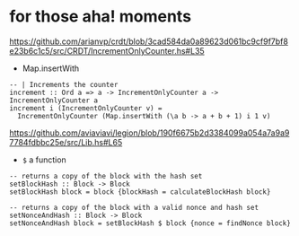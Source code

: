# for those aha! moments 

https://github.com/arianvp/crdt/blob/3cad584da0a89623d061bc9cf9f7bf8e23b6c1c5/src/CRDT/IncrementOnlyCounter.hs#L35

 - Map.insertWith

```
-- | Increments the counter
increment :: Ord a => a -> IncrementOnlyCounter a -> IncrementOnlyCounter a
increment i (IncrementOnlyCounter v) =
  IncrementOnlyCounter (Map.insertWith (\a b -> a + b + 1) i 1 v)
```

https://github.com/aviaviavi/legion/blob/190f6675b2d3384099a054a7a9a97784fdbbc25e/src/Lib.hs#L65

- `$` a function 

```
-- returns a copy of the block with the hash set
setBlockHash :: Block -> Block
setBlockHash block = block {blockHash = calculateBlockHash block}

-- returns a copy of the block with a valid nonce and hash set
setNonceAndHash :: Block -> Block
setNonceAndHash block = setBlockHash $ block {nonce = findNonce block}
```
